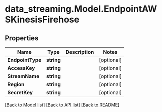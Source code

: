 # data_streaming.Model.EndpointAWSKinesisFirehose

## Properties

Name | Type | Description | Notes
------------ | ------------- | ------------- | -------------
**EndpointType** | **string** |  | [optional] 
**AccessKey** | **string** |  | [optional] 
**StreamName** | **string** |  | [optional] 
**Region** | **string** |  | [optional] 
**SecretKey** | **string** |  | [optional] 

[[Back to Model list]](../README.md#documentation-for-models) [[Back to API list]](../README.md#documentation-for-api-endpoints) [[Back to README]](../README.md)

